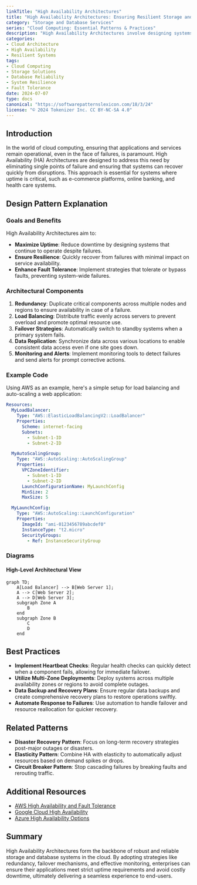 ```yaml
---
linkTitle: "High Availability Architectures"
title: "High Availability Architectures: Ensuring Resilient Storage and Database Solutions"
category: "Storage and Database Services"
series: "Cloud Computing: Essential Patterns & Practices"
description: "High Availability Architectures involve designing systems to eliminate single points of failure, ensuring continuous operation and minimal downtime for cloud-based storage and database services. This pattern is crucial for building resilient and dependable cloud solutions."
categories:
- Cloud Architecture
- High Availability
- Resilient Systems
tags:
- Cloud Computing
- Storage Solutions
- Database Reliability
- System Resilience
- Fault Tolerance
date: 2024-07-07
type: docs
canonical: "https://softwarepatternslexicon.com/18/3/24"
license: "© 2024 Tokenizer Inc. CC BY-NC-SA 4.0"
---
```


## Introduction

In the world of cloud computing, ensuring that applications and services remain operational, even in the face of failures, is paramount. High Availability (HA) Architectures are designed to address this need by eliminating single points of failure and ensuring that systems can recover quickly from disruptions. This approach is essential for systems where uptime is critical, such as e-commerce platforms, online banking, and health care systems.

## Design Pattern Explanation

### Goals and Benefits

High Availability Architectures aim to:

- **Maximize Uptime**: Reduce downtime by designing systems that continue to operate despite failures.
- **Ensure Resilience**: Quickly recover from failures with minimal impact on service availability.
- **Enhance Fault Tolerance**: Implement strategies that tolerate or bypass faults, preventing system-wide failures.

### Architectural Components

1. **Redundancy**: Duplicate critical components across multiple nodes and regions to ensure availability in case of a failure.
2. **Load Balancing**: Distribute traffic evenly across servers to prevent overload and promote optimal resource use.
3. **Failover Strategies**: Automatically switch to standby systems when a primary system fails.
4. **Data Replication**: Synchronize data across various locations to enable consistent data access even if one site goes down.
5. **Monitoring and Alerts**: Implement monitoring tools to detect failures and send alerts for prompt corrective actions.

### Example Code

Using AWS as an example, here's a simple setup for load balancing and auto-scaling a web application:

```yaml
Resources:
  MyLoadBalancer:
    Type: "AWS::ElasticLoadBalancingV2::LoadBalancer"
    Properties:
      Scheme: internet-facing
      Subnets:
        - Subnet-1-ID
        - Subnet-2-ID

  MyAutoScalingGroup:
    Type: "AWS::AutoScaling::AutoScalingGroup"
    Properties:
      VPCZoneIdentifier:
        - Subnet-1-ID
        - Subnet-2-ID
      LaunchConfigurationName: MyLaunchConfig
      MinSize: 2
      MaxSize: 5

  MyLaunchConfig:
    Type: "AWS::AutoScaling::LaunchConfiguration"
    Properties:
      ImageId: "ami-0123456789abcdef0"
      InstanceType: "t2.micro"
      SecurityGroups:
        - Ref: InstanceSecurityGroup
```

### Diagrams

#### High-Level Architectural View

```mermaid
graph TD;
    A[Load Balancer] --> B[Web Server 1];
    A --> C[Web Server 2];
    A --> D[Web Server 3];
    subgraph Zone A
        B
    end
    subgraph Zone B
        C
        D
    end
```

## Best Practices

- **Implement Heartbeat Checks**: Regular health checks can quickly detect when a component fails, allowing for immediate failover.
- **Utilize Multi-Zone Deployments**: Deploy systems across multiple availability zones or regions to avoid complete outages.
- **Data Backup and Recovery Plans**: Ensure regular data backups and create comprehensive recovery plans to restore operations swiftly.
- **Automate Response to Failures**: Use automation to handle failover and resource reallocation for quicker recovery. 

## Related Patterns

- **Disaster Recovery Pattern**: Focus on long-term recovery strategies post-major outages or disasters.
- **Elasticity Pattern**: Combine HA with elasticity to automatically adjust resources based on demand spikes or drops.
- **Circuit Breaker Pattern**: Stop cascading failures by breaking faults and rerouting traffic.

## Additional Resources

- [AWS High Availability and Fault Tolerance](https://aws.amazon.com/architecture/high-availability/)
- [Google Cloud High Availability](https://cloud.google.com/solutions/high-availability)
- [Azure High Availability Options](https://learn.microsoft.com/en-us/azure/architecture/checklist/availability)

## Summary

High Availability Architectures form the backbone of robust and reliable storage and database systems in the cloud. By adopting strategies like redundancy, failover mechanisms, and effective monitoring, enterprises can ensure their applications meet strict uptime requirements and avoid costly downtime, ultimately delivering a seamless experience to end-users.
